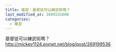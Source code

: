 ```yaml
---
title: 複習：基督徒可以練武術嗎？
last_modified_at: 1605531600
categories:
  - 複習
---
```


<p>基督徒可以練武術嗎？<br>
<a href="http://mickey1124.pixnet.net/blog/post/269199536" target="_blank">http://mickey1124.pixnet.net/blog/post/269199536</a></p>

<p>&nbsp;</p>

<p>&nbsp;</p>

